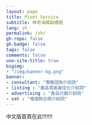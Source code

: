 ```yaml
---
layout: page
title: Pivot Service
subtitle: 神奇海螺副標題
lang: zh
permalink: /zh/
gh-repo: false
gh-badge: false
tags: false
comments: false
use-site-title: true
bigimg:
- "/img/banner-bg.png"
banner:
- consultant: "策略諮詢介紹詞"
- listing : "產品頁面最佳化介紹詞"
- advertising : "產品行銷介紹詞"
- vat : "增值稅合規介紹詞"
---
```

中文版首頁在此!!!!!!!